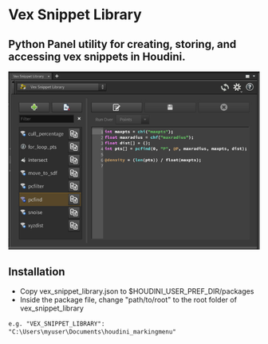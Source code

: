# Vex Snippet Library
## Python Panel utility for creating, storing, and accessing vex snippets in Houdini.

![Image of the Panel](/resources/readme.jpg?raw=true)

## Installation
* Copy vex_snippet_library.json to $HOUDINI_USER_PREF_DIR/packages
* Inside the package file, change "path/to/root" to the root folder of vex_snippet_library
```
e.g. "VEX_SNIPPET_LIBRARY": "C:\Users\myuser\Documents\houdini_markingmenu"
```

